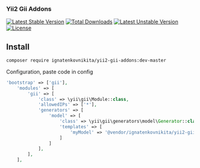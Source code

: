 ### Yii2 Gii Addons


[![Latest Stable Version](https://poser.pugx.org/ignatenkovnikita/yii2-gii-addons/v/stable)](https://packagist.org/packages/ignatenkovnikita/yii2-gii-addons)
[![Total Downloads](https://poser.pugx.org/ignatenkovnikita/yii2-gii-addons/downloads)](https://packagist.org/packages/ignatenkovnikita/yii2-gii-addons) 
[![Latest Unstable Version](https://poser.pugx.org/ignatenkovnikita/yii2-gii-addons/v/unstable)](https://packagist.org/packages/ignatenkovnikita/yii2-gii-addons) 
[![License](https://poser.pugx.org/ignatenkovnikita/yii2-gii-addons/license)](https://packagist.org/packages/ignatenkovnikita/yii2-gii-addons)


## Install
```bash
composer require ignatenkovnikita/yii2-gii-addons:dev-master
```


Configuration, paste code in config
```php
'bootstrap' => ['gii'],
    'modules' => [
        'gii' => [
            'class' => \yii\gii\Module::class,
            'allowedIPs' => ['*'],
            'generators' => [
                'model' => [
                    'class' => \yii\gii\generators\model\Generator::class,
                    'templates' => [
                        'myModel' => '@vendor/ignatenkovnikita/yii2-gii-addons/model/default',
                    ]
                ]
            ],
        ],
    ],
```

